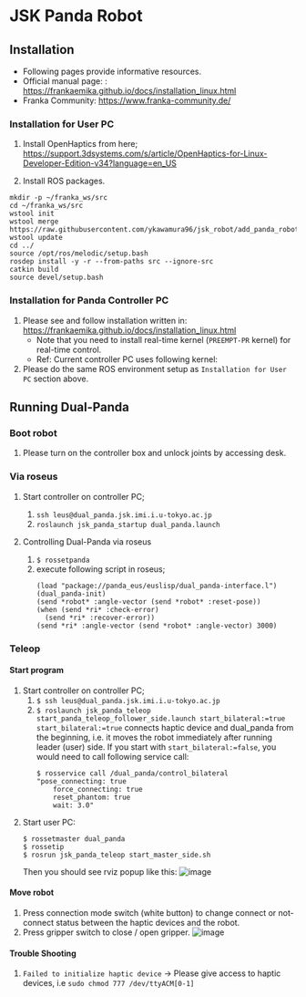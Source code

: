 # JSK Panda Robot
## Installation
- Following pages provide informative resources.
- Official manual page: : https://frankaemika.github.io/docs/installation_linux.html
- Franka Community: https://www.franka-community.de/


### Installation for User PC
1. Install OpenHaptics from here; https://support.3dsystems.com/s/article/OpenHaptics-for-Linux-Developer-Edition-v34?language=en_US

2. Install ROS packages.
```
mkdir -p ~/franka_ws/src
cd ~/franka_ws/src
wstool init
wstool merge https://raw.githubusercontent.com/ykawamura96/jsk_robot/add_panda_robot/jsk_panda_robot/jsk_panda.rosinstall
wstool update
cd ../
source /opt/ros/melodic/setup.bash
rosdep install -y -r --from-paths src --ignore-src
catkin build
source devel/setup.bash
```
### Installation for Panda Controller PC
1. Please see and follow installation written in: https://frankaemika.github.io/docs/installation_linux.html
   * Note that you need to install real-time kernel (`PREEMPT-PR` kernel) for real-time control.
   * Ref: Current controller PC uses following kernel:
2. Please do the same ROS environment setup as `Installation for User PC` section above.



## Running Dual-Panda
### Boot robot
1. Please turn on the controller box and unlock joints by accessing desk.
### Via roseus
1. Start controller on controller PC;
   1.  `ssh leus@dual_panda.jsk.imi.i.u-tokyo.ac.jp`
   2.  `roslaunch jsk_panda_startup dual_panda.launch`

2. Controlling Dual-Panda via roseus
   1. `$ rossetpanda`
   2. execute following script in roseus;
      ```
      (load "package://panda_eus/euslisp/dual_panda-interface.l")
      (dual_panda-init)
      (send *robot* :angle-vector (send *robot* :reset-pose))
      (when (send *ri* :check-error)
        (send *ri* :recover-error))
      (send *ri* :angle-vector (send *robot* :angle-vector) 3000)
      ```
### Teleop
#### Start program
1. Start controller on controller PC;
   1.  `$ ssh leus@dual_panda.jsk.imi.i.u-tokyo.ac.jp`
   2.  `$ roslaunch jsk_panda_teleop start_panda_teleop_follower_side.launch start_bilateral:=true`
        `start_bilateral:=true` connects haptic device and dual_panda from the beginning, i.e. it moves the robot immediately after running leader (user) side.
        If you start with `start_bilateral:=false`, you would need to call following service call:
        ```
        $ rosservice call /dual_panda/control_bilateral "pose_connecting: true
            force_connecting: true
            reset_phantom: true
            wait: 3.0" 
        ```
2.  Start user PC:
    ```
    $ rossetmaster dual_panda
    $ rossetip
    $ rosrun jsk_panda_teleop start_master_side.sh
    ```
    Then you should see rviz popup like this: 
![image](https://user-images.githubusercontent.com/43567489/159150327-5e4d246b-2311-4eb4-814a-7f6fd11b6f29.png)

#### Move robot
1. Press connection mode switch (white button) to change connect or not-connect status between the haptic devices and the robot.
2. Press gripper switch to close / open gripper.
![image](https://user-images.githubusercontent.com/43567489/159150507-75122802-121e-4a22-abd1-b9540890950b.png)

#### Trouble Shooting
1.  `Failed to initialize haptic device`  -> Please give access to haptic devices, i.e `sudo chmod 777 /dev/ttyACM[0-1]`

